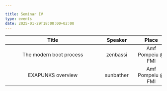 ```yaml
---

title: Seminar IV
type: events
date: 2025-01-29T18:00:00+02:00
---
```


| Title <div style="width:290px"></div> | Speaker <div style="width:90px"></div> | Place <div style="width:100px"></div> | Datetime <div style="width:150px"></div> | Slides <div style="width:40px"></div> |
| :---: | :-----: |:------------------------------------:| :------: | :----: |
| The modern boot process | zenbassi | Amf Pompeiu @ FMI | 29 Jan 2025 18:00 | N/A |
| EXAPUNKS overview | sunbather | Amf Pompeiu @ FMI | 29 Jan 2025 18:00 | N/A |
